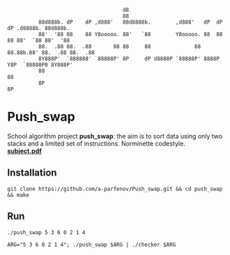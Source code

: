 
``` console
                                     d8
                                     88
          88d888b. dP    dP ,d888'   88d8888b.        ,d888'   dP  dP  dP .d8888b. 88d888b.
          88'  '88 88    88 Y8ooooo. 88'   `88        Y8ooooo. 88  88  88 88'  `88 88'  '88
          88.  .88 88.  .88       88 88     88              88 88.88b.88' 88.  .88 88.  .88
          8Y888P'  `888888' `88888P' 8P     dP d8888P `88888P' 8888P Y8P  `88888P8 8Y888P' 
          88                                                                       88
          8P                                                                       8P
```

Push_swap
=========

School algorithm project **push_swap**: the aim is to sort data using only two stacks and a limited set of instructions.  Norminette codestyle.   
[**subject.pdf**](https://cdn.intra.42.fr/pdf/pdf/36359/en.subject.pdf)  

Installation
------------
```
git clone https://github.com/a-parfenov/Push_swap.git && cd push_swap && make
```
Run
---
``` bash
./push_swap 5 3 6 0 2 1 4
```
``` 
ARG="5 3 6 0 2 1 4"; ./push_swap $ARG | ./checker $ARG
```
